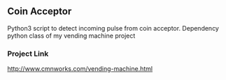 ## Coin Acceptor
Python3 script to detect incoming pulse from coin acceptor. Dependency python class of my vending machine project

### Project Link
http://www.cmnworks.com/vending-machine.html
